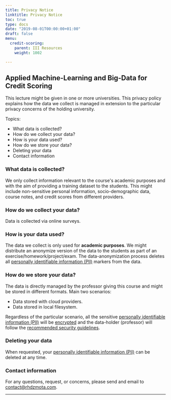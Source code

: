 ```yaml
---
title: Privacy Notice
linktitle: Privacy Notice
toc: true
type: docs
date: "2019-08-01T00:00:00+01:00"
draft: false
menu:
  credit-scoring:
    parent: III Resources
    weight: 1002

---
```


## Applied Machine-Learning and Big-Data for Credit Scoring

This lecture might be given in one or more universities. This privacy policy explains how the data we collect is managed in extension to the particular privacy concerns of the holding university. 

Topics: 

* What data is collected? 
* How do we collect your data? 
* How is your data used? 
* How do we store your data? 
* Deleting your data
* Contact information

### What data is collected? 

We only collect information relevant to the course's academic purposes and with the aim of providing a training dataset to the students. This might include non-sensitive personal information, socio-demographic data, course notes, and credit scores from different providers.

### How do we collect your data? 

Data is collected via online surveys. 

### How is your data used? 

The data we collect is only used for **academic purposes**. We might distribute an anonymize version of the data to the students as part of an exercise/homework/project/exam. The data-anonymization process deletes all [personally identifiable information (PII)] markers from the data. 

### How do we store your data? 

The data is directly managed by the professor giving this course and might be stored in different formats. Main two scenarios: 

* Data stored with cloud providers. 
* Data stored in local filesystem.

Regardless of the particular scenario, all the sensitive [personally identifiable information (PII)] will be [encrypted](https://searchsecurity.techtarget.com/definition/encryption) and the data-holder (professor) will follow the [recommended security guidelines](https://www.ngdata.com/data-privacy-guide-for-banks-and-financial-institutions/). 

### Deleting your data

When requested, your [personally identifiable information (PII)] can be deleted at any time. 

### Contact information

For any questions, request, or concerns, please send and email to [contact@rhdzmota.com](https://rhdzmota.com/).


---

[personally identifiable information (PII)]: https://searchfinancialsecurity.techtarget.com/definition/personally-identifiable-information
